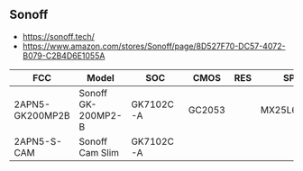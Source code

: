 Sonoff
------
- https://sonoff.tech/
- https://www.amazon.com/stores/Sonoff/page/8D527F70-DC57-4072-B079-C2B4D6E1055A

| FCC             | Model              | SOC       | CMOS   | RES | SPI        | WIFI       | Link                                                   |
|-----------------|--------------------|-----------|--------|-----|------------|------------|--------------------------------------------------------|
| 2APN5-GK200MP2B | Sonoff GK-200MP2-B | GK7102C-A | GC2053 |     | MX25L6433F | RTL8188FTV | [link](models/sonoff-gk-200mp2-b.md)                   |
| 2APN5-S-CAM     | Sonoff Cam Slim    | GK7102C-A |        |     |            | RTL8188FTV | https://sonoff.tech/product/security-cameras/cam-slim/ |
